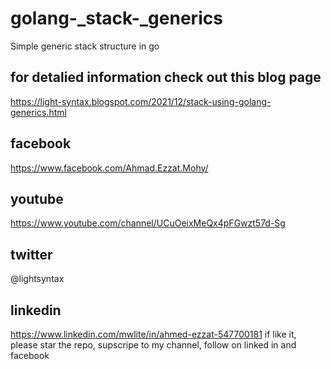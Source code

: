 # golang-_stack-_generics
Simple generic stack structure in go

## for detalied information check out this blog page
https://light-syntax.blogspot.com/2021/12/stack-using-golang-generics.html
## facebook
https://www.facebook.com/Ahmad.Ezzat.Mohy/
## youtube 
https://www.youtube.com/channel/UCuOeixMeQx4pFGwzt57d-Sg
## twitter
@lightsyntax
## linkedin
https://www.linkedin.com/mwlite/in/ahmed-ezzat-547700181
if like it, please star the repo, supscripe to my channel, follow on linked in and facebook
